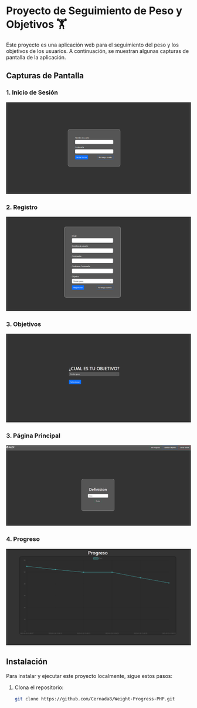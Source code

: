 # Proyecto de Seguimiento de Peso y Objetivos 🏋️

Este proyecto es una aplicación web para el seguimiento del peso y los objetivos de los usuarios. A continuación, se muestran algunas capturas de pantalla de la aplicación.

## Capturas de Pantalla

### 1. Inicio de Sesión
![IntcioSession](Imagenes/InicioSesion.png)

### 2. Registro
![Registro](Imagenes/Registro.png)

### 3. Objetivos
![Objectwo](Imagenes/Objetivo.png)

### 3. Página Principal
![PaginaPrincipal](Imagenes/PaginaPrincipal.png)

### 4. Progreso
![Progresso](Imagenes/Progreso.png)


## Instalación

Para instalar y ejecutar este proyecto localmente, sigue estos pasos:

1. Clona el repositorio:
   ```bash
   git clone https://github.com/Cernada8/Weight-Progress-PHP.git
